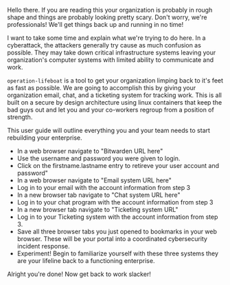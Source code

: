 Hello there.  If you are reading this your organization is probably in rough shape and things are
probably looking pretty scary.  Don't worry, we're professionals!  We'll get things back up and
running in no time!

I want to take some time and explain what we're trying to do here.  In a cyberattack, the attackers
generally try cause as much confusion as possible.  They may take down critical infrastructure systems
leaving your organization's computer systems with limited ability to communicate and work.

`operation-lifeboat` is a tool to get your organization limping back to it's feet as fast as possible.
We are going to accomplish this by giving your organization email, chat, and a ticketing system for
tracking work.  This is all built on a secure by design architecture using linux containers that keep
the bad guys out and let you and your co-workers regroup from a position of strength.

This user guide will outline everything you and your team needs to start rebuilding your enterprise.

* In a web browser navigate to "Bitwarden URL here"
* Use the username and password you were given to login.
* Click on the firstname.lastname entry to retireve your user account and password"
* In a web browser navigate to "Email system URL here"
* Log in to your email with the account information from step 3
* In a new browser tab navigate to "Chat system URL here"
* Log in to your chat program with the account information from step 3
* In a new browser tab navigate to "Ticketing system URL"
* Log in to your Ticketing system with the account information from step 3.
* Save all three browser tabs you just opened to bookmarks in your web browser.  These will be your portal into a coordinated cybersecurity incident response.
* Experiment!  Begin to familiarize yourself with these three systems they are your lifeline back to a functioning enterprise.


Alright you're done!  Now get back to work slacker!
